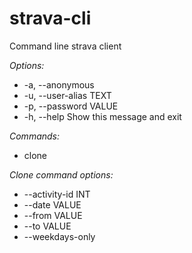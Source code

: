 # strava-cli
Command line strava client

*Options:*
  * -a, --anonymous        
  * -u, --user-alias TEXT  
  * -p, --password VALUE   
  * -h, --help             Show this message and exit

*Commands:*
  * clone  

*Clone command options:*
  * --activity-id INT  
  * --date VALUE       
  * --from VALUE       
  * --to VALUE         
  * --weekdays-only
